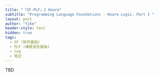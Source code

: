 ```yaml
---
title: "「SF-PLF」2 Hoare"
subtitle: "Programming Language Foundations - Hoare Logic, Part I "
layout: post
author: "YiKe"
header-style: text
hidden: true
tags:
  - SF (软件基础)
  - PLF (编程语言基础)
  - Coq
  - 笔记
---
```


TBD
